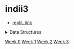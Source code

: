 # indii3
- [replit. link](https://replit.com/@DaneVestal/FreeExperiencedInstance#.replit)
<details>
<summary>Data Structures</summary>
<br>
<img width="1020" alt="Screen Shot 2022-03-07 at 8 48 44 AM" src="https://user-images.githubusercontent.com/72890070/157079407-b998a98e-3dca-4973-828b-4a5dda12914d.png">
</details>

[Week 0](docs/Week%200)
[Week 1](docs/Week%201)
[Week 2](docs/Week%202)
[Week 3](docs/Week%203)
